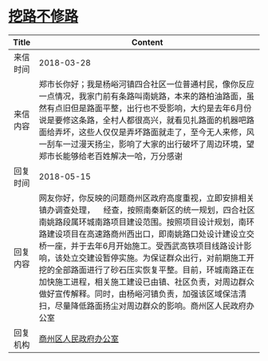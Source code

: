 # [挖路不修路](http://www.shangluo.gov.cn/zmhd/ldxxxx.jsp?urltype=leadermail.LeaderMailContentUrl&wbtreeid=1112&leadermailid=4616)

| Title |                                                                                                                                      Content                                                                                                                                       |
|:-----:|------------------------------------------------------------------------------------------------------------------------------------------------------------------------------------------------------------------------------------------------------------------------------------|
| 来信时间  | 2018-03-28                                                                                                                                                                                                                                                                         |
| 来信内容  | 郑市长你好；我是杨峪河镇四合社区一位普通村民，像你反应一点情况，我家门前有条路叫南姚路，本来的路柏油路面，虽然有点旧但是路面平整，出行也不受影响，大约是去年6月份说是要修这条路，全村人都很高兴，就看见扎路面的机器吧路面给弄坏，这些人仅仅是弄坏路面就走了，至今无人来修，风一刮车一过漫天扬尘，影响了大家的出行破坏了周边环境，望郑市长能够给老百姓解决一哈，万分感谢                                                                                               |
| 回复时间  | 2018-05-15                                                                                                                                                                                                                                                                         |
| 回复内容  | 网友你好，你反映的问题商州区政府高度重视，立即安排相关镇办调查处理，    经查，按照南秦新区的统一规划，四合社区南姚路段属环城南路项目建设范围。按照项目设计规划，南环路建设项目在高速路商州西出口，即南姚路口处设计建设立交桥一座，并于去年6月开始施工。受西武高铁项目线路设计影响，该处立交建设暂停实施。为保证群众出行，对前期施工开挖的全部路面进行了砂石压实恢复平整。目前，环城南路正在加快施工进程，相关施工建设已由镇、社区负责，对周边群众做好宣传解释。同时，由杨峪河镇负责，加强该区域保洁清扫，尽量降低路面扬尘对周边群众的影响。商州区人民政府办公室 |
| 回复机构  | [商州区人民政府办公室](../../category/agencies/商州区人民政府办公室.md)                                                                                                                                                                                                                                |